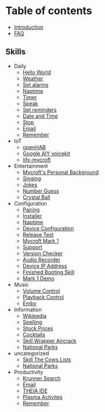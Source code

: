 # Table of contents
* [Introduction](README.md)
* [FAQ](FAQ.md)
## Skills
  * Daily
    * [Hello World](skills/skill-hello-world.MycroftAI.md)
    * [Weather](skills/skill-weather.MycroftAI.md)
    * [Set alarms](skills/skill-alarm.MycroftAI.md)
    * [Naptime](skills/skill-naptime.MycroftAI.md)
    * [Timer](skills/mycroft-timer.MycroftAI.md)
    * [Speak](skills/skill-speak.MycroftAI.md)
    * [Set reminders](skills/skill-reminder.MycroftAI.md)
    * [Date and Time](skills/skill-date-time.MycroftAI.md)
    * [Stop](skills/skill-stop.MycroftAI.md)
    * [Email](skills/email-skill.LinusS1.md)
    * [Remember](skills/remember-skill.luke5sky.md)
  * IoT
    * [openHAB](skills/openhab-mycroft.openhab.md)
    * [Google AIY voicekit](skills/picroft-google-aiy-voicekit-skill.andlo.md)
    * [lifx-mycroft](skills/lifx-mycroft.samclane.md)
  * Entertainment
    * [Mycroft's Personal Background](skills/skill-personal.MycroftAI.md)
    * [Singing](skills/skill-singing.MycroftAI.md)
    * [Jokes](skills/skill-joke.MycroftAI.md)
    * [Number Guess](skills/Number-Guess-Mycroft-Skill.Arc676.md)
    * [Crystal Ball](skills/Crystal-Ball-Mycroft-Skill.Arc676.md)
  * Configuration
    * [Pairing](skills/skill-pairing.MycroftAI.md)
    * [Installer](skills/skill-installer.MycroftAI.md)
    * [Naptime](skills/skill-naptime.MycroftAI.md)
    * [Device Configuration](skills/skill-configuration.MycroftAI.md)
    * [Release Test](skills/skill-release-test.MycroftAI.md)
    * [Mycroft Mark 1](skills/mycroft-mark-1.MycroftAI.md)
    * [Support](skills/skill-support.MycroftAI.md)
    * [Version Checker](skills/skill-version-checker.MycroftAI.md)
    * [Audio Recorder](skills/skill-audio-record.MycroftAI.md)
    * [Device IP Address](skills/skill-ip.MycroftAI.md)
    * [Finished Booting Skill](skills/skill-finished-booting.zelmon64.md)
    * [Mark 1 Demo](skills/skill-mark1-demo.MycroftAI.md)
  * Music
    * [Volume Control](skills/skill-volume.MycroftAI.md)
    * [Playback Control](skills/skill-playback-control.MycroftAI.md)
    * [Emby](skills/emby-skill.rickyphewitt.md)
  * Information
    * [Wikipedia](skills/skill-wiki.MycroftAI.md)
    * [Spelling](skills/skill-spelling.MycroftAI.md)
    * [Stock Prices](skills/skill-stock.MycroftAI.md)
    * [Cocktails](skills/skill-cocktail.forslund.md)
    * [Skill Wrapper Aircrack](skills/skill-aircrack.JonStratton.md)
    * [National Parks](skills/national-parks-skill.richhowley.md)
  * uncategorized
    * [Skill The Cows Lists](skills/skill-the-cows-lists.CarstenAgerskov.md)
    * [National Parks](skills/national-parks-skill.richhowley.md)
  * Productivity
    * [Krunner Search](skills/krunner-search-skill.AIIX.md)
    * [Email](skills/email-skill.LinusS1.md)
    * [THEIA IDE](skills/theia-ide-skill.andlo.md)
    * [Plasma Activites](skills/plasma-activities-skill.AIIX.md)
    * [Remember](skills/remember-skill.luke5sky.md)

